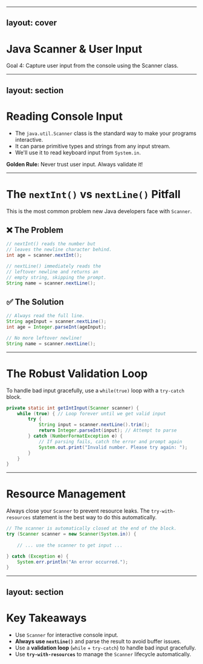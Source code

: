 
---
layout: cover
--- 

# Java Scanner & User Input

<div class="pt-12">
  <span class="px-2 py-1 rounded">
    Goal 4: Capture user input from the console using the Scanner class.
  </span>
</div>

---
layout: section
---

# Reading Console Input

<v-clicks>

- The `java.util.Scanner` class is the standard way to make your programs interactive.
- It can parse primitive types and strings from any input stream.
- We'll use it to read keyboard input from `System.in`.

</v-clicks>

<div class="mt-8">
<v-click>

**Golden Rule:** Never trust user input. Always validate it!

</v-click>
</div>

---

# The `nextInt()` vs `nextLine()` Pitfall

This is the most common problem new Java developers face with `Scanner`.

<div class="grid grid-cols-2 gap-8">

<div>

## ❌ **The Problem**
```java
// nextInt() reads the number but
// leaves the newline character behind.
int age = scanner.nextInt();

// nextLine() immediately reads the
// leftover newline and returns an
// empty string, skipping the prompt.
String name = scanner.nextLine(); 
```

</div>

<div>

## ✅ **The Solution**
```java
// Always read the full line.
String ageInput = scanner.nextLine();
int age = Integer.parseInt(ageInput);

// No more leftover newline!
String name = scanner.nextLine();
```

</div>

</div>

---

# The Robust Validation Loop

To handle bad input gracefully, use a `while(true)` loop with a `try-catch` block.

```java
private static int getIntInput(Scanner scanner) {
    while (true) { // Loop forever until we get valid input
        try {
            String input = scanner.nextLine().trim();
            return Integer.parseInt(input); // Attempt to parse
        } catch (NumberFormatException e) {
            // If parsing fails, catch the error and prompt again
            System.out.print("Invalid number. Please try again: ");
        }
    }
}
```

---

# Resource Management

Always close your `Scanner` to prevent resource leaks. The `try-with-resources` statement is the best way to do this automatically.

```java
// The scanner is automatically closed at the end of the block.
try (Scanner scanner = new Scanner(System.in)) {
    
    // ... use the scanner to get input ...

} catch (Exception e) {
    System.err.println("An error occurred.");
}
```

---
layout: section
---

# Key Takeaways

<v-clicks>

- Use `Scanner` for interactive console input.
- **Always use `nextLine()`** and parse the result to avoid buffer issues.
- Use a **validation loop** (`while` + `try-catch`) to handle bad input gracefully.
- Use **`try-with-resources`** to manage the `Scanner` lifecycle automatically.

</v-clicks>
